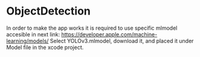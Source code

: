 # ObjectDetection
In order to make the app works it is required to use specific mlmodel accesible in next link:
https://developer.apple.com/machine-learning/models/
Select YOLOv3.mlmodel, download it, and placed it under Model file in the xcode project.
